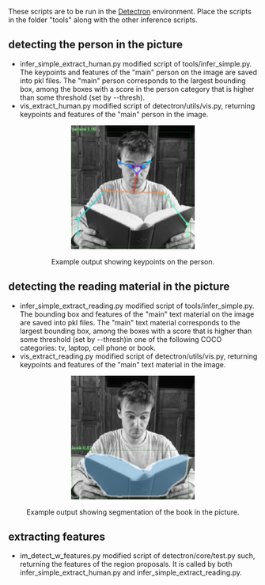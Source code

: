 These scripts are to be run in the [Detectron](https://github.com/facebookresearch/Detectron) environment. Place the scripts in the folder "tools" along with the other inference scripts.

## detecting the person in the picture

- infer_simple_extract_human.py    modified script of tools/infer_simple.py. The keypoints and features of the "main" person on the image are saved into pkl files. The "main" person corresponds to the largest bounding box, among the boxes with a score in the person category that is higher than some threshold (set by --thresh).
- vis_extract_human.py    modified script of detectron/utils/vis.py, returning keypoints and features of the "main" person in the image.

<div align="center">
  <img src="example_read_person.pdf" width="250px" />
  <p>Example output showing keypoints on the person.</p>
</div>

## detecting the reading material in the picture

- infer_simple_extract_reading.py   modified script of tools/infer_simple.py. The bounding box and features of the "main" text material on the image are saved into pkl files. The "main" text material corresponds to the largest bounding box, among the boxes with a score that is higher than some threshold (set by --thresh)in one of the following COCO categories: tv, laptop, cell phone or book.
- vis_extract_reading.py   modified script of detectron/utils/vis.py, returning keypoints and features of the "main" text material in the image.

<div align="center">
  <img src="example_read_txtbx.pdf" width="250px" />
  <p>Example output showing segmentation of the book in the picture.</p>
</div>

## extracting features

- im_detect_w_features.py   modified script of detectron/core/test.py such, returning the features of the region proposals. It is called by both infer_simple_extract_human.py and infer_simple_extract_reading.py.
